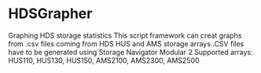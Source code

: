 # HDSGrapher
Graphing HDS storage statistics
This script framework can creat graphs from .csv files coming from HDS HUS and AMS storage arrays
.CSV files have to be generated using Storage Navigator Modular 2
Supported arrays:
HUS110, HUS130, HUS150, 
AMS2100, AMS2300, AMS2500
